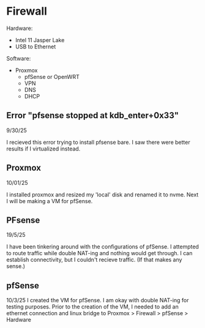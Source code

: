 # Firewall

Hardware:
+ Intel 11 Jasper Lake
+ USB to Ethernet

Software:
+ Proxmox
  + pfSense or OpenWRT
  + VPN
  + DNS
  + DHCP

Error "pfsense stopped at kdb_enter+0x33"
-
9/30/25

I recieved this error trying to install pfsense bare. I saw there were better results if I virtualized instead.

Proxmox
-
10/01/25

I installed proxmox and resized my 'local' disk and renamed it to nvme.
Next I will be making a VM for pfSense.

PFsense
-
19/5/25

I have been tinkering around with the configurations of pfSense. I attempted to route traffic while double NAT-ing and nothing would get through. 
I can establish connectivity, but I couldn't recieve traffic. (If that makes any sense.)


pfSense
-
10/3/25
I created the VM for pfSense. I am okay with double NAT-ing for testing purposes. 
Prior to the creation of the VM, I needed to add an ethernet connection and linux bridge to Proxmox > Firewall > pfSense > Hardware
